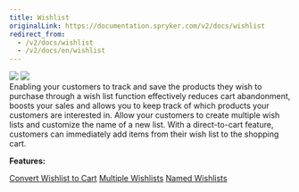 ```yaml
---
title: Wishlist
originalLink: https://documentation.spryker.com/v2/docs/wishlist
redirect_from:
  - /v2/docs/wishlist
  - /v2/docs/en/wishlist
---
```


<div class='feature-text'>
    <div class='feature-images'>
    <img class="light-mode" src="https://spryker.s3.eu-central-1.amazonaws.com/docs/Document+360/Capabilities+icons/light/wishlist.svg"/>
    <img class="dark-mode" src="https://spryker.s3.eu-central-1.amazonaws.com/docs/Document+360/Capabilities+icons/dark/wishlist.svg"/>
    </div>
    <div class="feature-text-wrap">
Enabling your customers to track and save the products they wish to purchase through a wish list function effectively reduces cart abandonment, boosts your sales and allows you to keep track of which products your customers are interested in. Allow your customers to create multiple wish lists and customize the name of a new list. With a direct-to-cart feature, customers can immediately add items from their wish list to the shopping cart.
</div>
</div>

**Features:**
<div>
<a class="feature-link" href="https://documentation.spryker.com/v2/docs/convert-wishlist-cart">Convert Wishlist to Cart</a>
<a class="feature-link" href="https://documentation.spryker.com/v2/docs/multiple-wishlists">Multiple Wishlists</a>
<a class="feature-link" href="https://documentation.spryker.com/v2/docs/named-wishlists">Named Wishlists</a>    
    </div>
